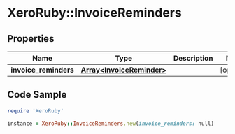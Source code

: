 # XeroRuby::InvoiceReminders

## Properties

Name | Type | Description | Notes
------------ | ------------- | ------------- | -------------
**invoice_reminders** | [**Array&lt;InvoiceReminder&gt;**](InvoiceReminder.md) |  | [optional] 

## Code Sample

```ruby
require 'XeroRuby'

instance = XeroRuby::InvoiceReminders.new(invoice_reminders: null)
```


